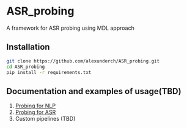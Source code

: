 # ASR_probing
A framework for ASR probing using MDL approach
## Installation
```bash
git clone https://github.com/alexunderch/ASR_probing.git
cd ASR_probing
pip install -r requirements.txt
```
## Documentation and examples of usage(TBD)
1. [Probing for NLP](docs/nlp_probing.md)
2. [Probing for ASR](docs/ASR_probing.md)
3. Custom pipelines (TBD)
